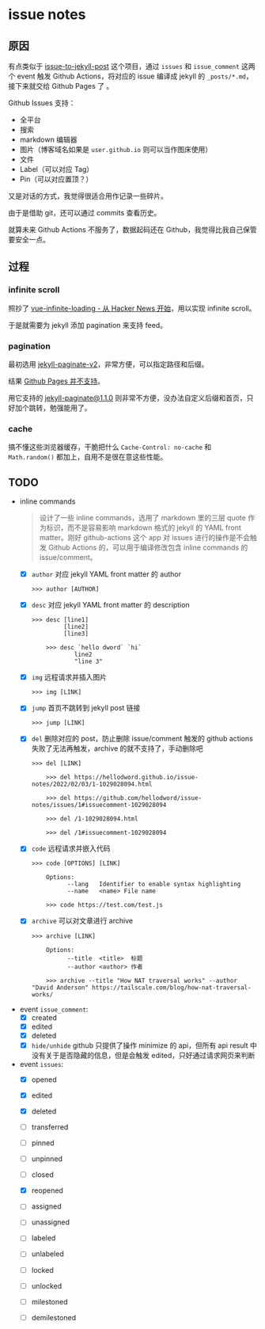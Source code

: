 # issue notes

## 原因

有点类似于 [issue-to-jekyll-post](https://github.com/yoshum/issue-to-jekyll-post) 这个项目，通过 `issues` 和 `issue_comment` 这两个 event 触发 Github Actions，将对应的 issue 编译成 jekyll 的 `_posts/*.md`，接下来就交给 Github Pages 了 。

Github Issues 支持：
- 全平台
- 搜索
- markdown 编辑器
- 图片（博客域名如果是 `user.github.io` 则可以当作图床使用）
- 文件
- Label（可以对应 Tag）
- Pin（可以对应置顶？）

又是对话的方式，我觉得很适合用作记录一些碎片。

由于是借助 git，还可以通过 commits 查看历史。

就算未来 Github Actions 不服务了，数据起码还在 Github，我觉得比我自己保管要安全一点。

## 过程

### infinite scroll

照抄了 [vue-infinite-loading - 从 Hacker News 开始](https://github.com/PeachScript/vue-infinite-loading/blob/4baed2bb078f076d3bff48c783ed324236630ed6/docs/zh/guide/start-with-hn.md)，用以实现 infinite scroll。

于是就需要为 jekyll 添加 pagination 来支持 feed。

### pagination

最初选用 [jekyll-paginate-v2](https://github.com/sverrirs/jekyll-paginate-v2)，非常方便，可以指定路径和后缀。

结果 [Github Pages 并不支持](https://pages.github.com/versions/)。

用它支持的 [jekyll-paginate@1.1.0](https://github.com/jekyll/jekyll-paginate/tree/v1.1.0) 则非常不方便，没办法自定义后缀和首页，只好加个跳转，勉强能用了。

### cache

搞不懂这些浏览器缓存，干脆把什么 `Cache-Control: no-cache` 和 `Math.random()` 都加上，自用不是很在意这些性能。


## TODO

  - inline commands
    > 设计了一些 inline commands，选用了 markdown 里的三层 quote 作为标识，而不是容易影响 markdown 格式的 jekyll 的 YAML front matter。刚好 github-actions 这个 app 对 issues 进行的操作是不会触发 Github Actions 的，可以用于编译修改包含 inline commands 的 issue/comment。
    - [x] `author` 对应 jekyll YAML front matter 的 author
      ```
      >>> author [AUTHOR]
      ```
    - [x] `desc` 对应 jekyll YAML front matter 的 description
      ```
      >>> desc [line1]
               [line2]
               [line3]

          >>> desc `hello dword` `hi`
                  line2
                  "line 3"
      ```
    - [x] `img` 远程请求并插入图片
      ```
      >>> img [LINK]
      ```
    - [x] `jump` 首页不跳转到 jekyll post 链接
      ```
      >>> jump [LINK]
      ```
    - [x] `del` 删除对应的 post，防止删除 issue/comment 触发的 github actions 失败了无法再触发，archive 的就不支持了，手动删除吧
      ```
      >>> del [LINK]

          >>> del https://hellodword.github.io/issue-notes/2022/02/03/1-1029028094.html

          >>> del https://github.com/hellodword/issue-notes/issues/1#issuecomment-1029028094

          >>> del /1-1029028094.html

          >>> del /1#issuecomment-1029028094

      ```
    - [x] `code` 远程请求并嵌入代码
      ```
      >>> code [OPTIONS] [LINK]

          Options:
                --lang   Identifier to enable syntax highlighting
                --name   <name> File name

          >>> code https://test.com/test.js
      ```
    - [x] `archive` 可以对文章进行 archive
      ```
      >>> archive [LINK]

          Options:
                --title  <title>  标题
                --author <author> 作者

          >>> archive --title "How NAT traversal works" --author "David Anderson" https://tailscale.com/blog/how-nat-traversal-works/
      ```
  - event `issue_comment`:
    - [x] created
    - [x] edited
    - [x] deleted
    - [x] `hide/unhide` github 只提供了操作 minimize 的 api，但所有 api result 中没有关于是否隐藏的信息，但是会触发 edited，只好通过请求网页来判断
  - event `issues`:
    - [x] opened
    - [x] edited
    - [x] deleted
    - [ ] transferred
    - [ ] pinned
    - [ ] unpinned
    - [ ] closed
    - [x] reopened
    - [ ] assigned
    - [ ] unassigned
    - [ ] labeled
    - [ ] unlabeled
    - [ ] locked
    - [ ] unlocked
    - [ ] milestoned
    - [ ] demilestoned


